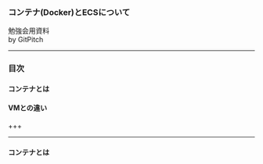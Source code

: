 ### コンテナ(Docker)とECSについて

勉強会用資料  
by GitPitch

---
### 目次
#### コンテナとは
#### VMとの違い

+++





---
#### コンテナとは

